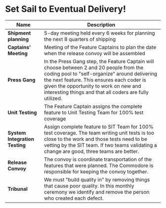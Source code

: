 # Set Sail to Eventual Delivery!

 | Name                           | Description                                                                                                                                                                                                                                                                               |
 |--------------------------------|-------------------------------------------------------------------------------------------------------------------------------------------------------------------------------------------------------------------------------------------------------------------------------------------|
 | **Shipment planning**          | 5-day meeting held every 6 weeks for planning the next 8 quarters of shipping                                                                                                                                                                                                             |
 | **Captains' Meeting**          | Meeting of the Feature Captains to plan the date when the release convoy will be assembled                                                                                                                                                                                                |
 | **Press Gang**                 | In the Press Gang step, the Feature Captain will choose between 2 and 20 people from the coding pool to "self-organize" around delivering the next feature. This ensures each coder is given the opportunity to work on new and interesting things and that all coders are fully utilized. |
 | **Unit Testing**               | The Feature Captain assigns the complete feature to Unit Testing Team for 100% test coverage                                                                                                                                                                                              |
 | **System Integration Testing** | Assign complete feature to SIT Team for 100% test coverage. The team writing unit tests is too close to the work and those tests need to be vetting by the SIT team. If two teams validating a change are good, three teams are better.                                                   |
 | **Release Convoy**             | The convoy is coordinate transportation of the features that were planned. The Commodore is responsible for keeping the convoy together.                                                                                                                                                  |
 | **Tribunal**                   | We must "build quality in" by removing things that cause poor quality. In this monthly ceremony we identify and remove the person who created each defect.                                                                                                                                |
